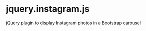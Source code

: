 jquery.instagram.js
===================

jQuery plugin to display Instagram photos in a Bootstrap carousel